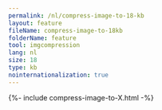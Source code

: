 ```yaml
---
permalink: /nl/compress-image-to-18-kb
layout: feature
fileName: compress-image-to-18kb
folderName: feature
tool: imgcompression
lang: nl
size: 18
type: kb
nointernationalization: true
---
```

{%- include compress-image-to-X.html -%}       
